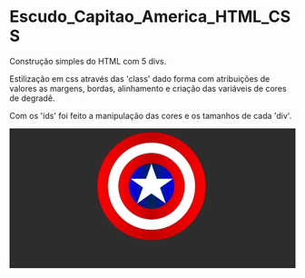 # Escudo_Capitao_America_HTML_CSS
Construção simples do HTML com 5 divs.
  
Estilização em css através das 'class' dado forma com atribuições de valores as margens, bordas, alinhamento e criação das variáveis de cores de degradê.
  
Com os 'ids' foi feito a manipulação das cores e os tamanhos de cada 'div'.
  
![Design preview for the  component captain America shield coding challenge](./img/Capturar.PNG)
